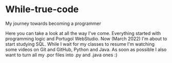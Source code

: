 # While-true-code
My journey towards becoming a programmer

Here you can take a look at all the way I've come. Everything started with programming logic and Portugol WebStudio.
Now (March 2022) I'm about to start studying SQL. While I wait for my classes to resume I'm watching some videos on Git and GitHub, Python and Java.
As soon as possible I also want to turn all my .por files into .py and .java ones :)
